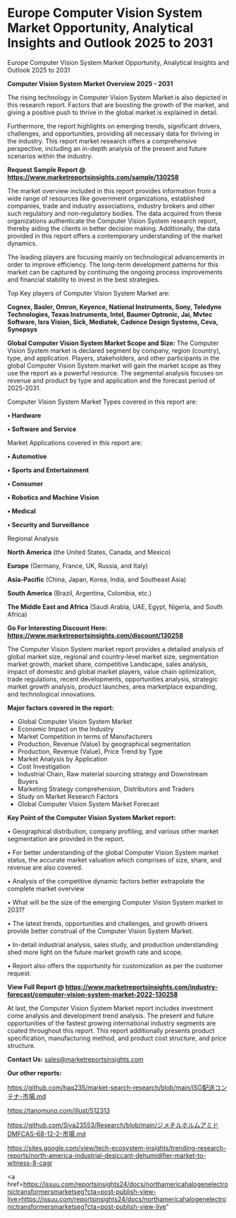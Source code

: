 # Europe Computer Vision System Market Opportunity, Analytical Insights and Outlook 2025 to 2031
 Europe Computer Vision System Market Opportunity, Analytical Insights and Outlook 2025 to 2031

<Strong> Computer Vision System Market Overview 2025 - 2031</strong>

The rising technology in Computer Vision System Market is also depicted in this research report. Factors that are boosting the growth of the market, and giving a positive push to thrive in the global market is explained in detail.

Furthermore, the report highlights on emerging trends, significant drivers, challenges, and opportunities, providing all necessary data for thriving in the industry. This report market research offers a comprehensive perspective, including an in-depth analysis of the present and future scenarios within the industry.

<strong>Request Sample Report @ <a href=https://www.marketreportsinsights.com/sample/130258>https://www.marketreportsinsights.com/sample/130258</a></strong>

The market overview included in this report provides information from a wide range of resources like government organizations, established companies, trade and industry associations, industry brokers and other such regulatory and non-regulatory bodies. The data acquired from these organizations authenticate the Computer Vision System research report, thereby aiding the clients in better decision making. Additionally, the data provided in this report offers a contemporary understanding of the market dynamics.

The leading players are focusing mainly on technological advancements in order to improve efficiency. The long-term development patterns for this market can be captured by continuing the ongoing process improvements and financial stability to invest in the best strategies.

Top Key players of Computer Vision System Market are:

<strong>Cognex, Basler, Omron, Keyence, National Instruments, Sony, Teledyne Technologies, Texas Instruments, Intel, Baumer Optronic, Jai, Mvtec Software, Isra Vision, Sick, Mediatek, Cadence Design Systems, Ceva, Synopsys</strong>

<strong><b>Global Computer Vision System Market Scope and Size:</b></strong>
The Computer Vision System market is declared segment by company, region (country), type, and application. Players, stakeholders, and other participants in the global Computer Vision System market will gain the market scope as they use the report as a powerful resource. The segmental analysis focuses on revenue and product by type and application and the forecast period of 2025-2031.

Computer Vision System Market Types covered in this report are:

<strong>• Hardware

• Software and Service</strong>

Market Applications covered in this report are:

<strong>• Automotive

• Sports and Entertainment

• Consumer

• Robotics and Machine Vision

• Medical

• Security and Surveillance</strong> 

Regional Analysis

<strong>North America</strong> (the United States, Canada, and Mexico)

<strong>Europe</strong> (Germany, France, UK, Russia, and Italy)

<strong>Asia-Pacific</strong> (China, Japan, Korea, India, and Southeast Asia)

<strong>South America</strong> (Brazil, Argentina, Colombia, etc.)

<strong>The Middle East and Africa</strong> (Saudi Arabia, UAE, Egypt, Nigeria, and South Africa)

<strong>Go For Interesting Discount Here: <a href=https://www.marketreportsinsights.com/discount/130258>https://www.marketreportsinsights.com/discount/130258</a></strong>

The Computer Vision System market report provides a detailed analysis of global market size, regional and country-level market size, segmentation market growth, market share, competitive Landscape, sales analysis, impact of domestic and global market players, value chain optimization, trade regulations, recent developments, opportunities analysis, strategic market growth analysis, product launches, area marketplace expanding, and technological innovations.

<strong><b>Major factors covered in the report:</b></strong>
<ul>
  <li>Global Computer Vision System Market </li>
  <li>Economic Impact on the Industry</li>
  <li>Market Competition in terms of Manufacturers</li>
  <li>Production, Revenue (Value) by geographical segmentation</li>
  <li>Production, Revenue (Value), Price Trend by Type</li>
  <li>Market Analysis by Application</li>
  <li>Cost Investigation</li>
  <li>Industrial Chain, Raw material sourcing strategy and Downstream Buyers</li>
  <li>Marketing Strategy comprehension, Distributors and Traders</li>
  <li>Study on Market Research Factors</li>
  <li>Global Computer Vision System Market Forecast</li>
</ul>

<strong><b>Key Point of the Computer Vision System Market report:</b></strong>

• Geographical distribution, company profiling, and various other market segmentation are provided in the report.

• For better understanding of the global Computer Vision System market status, the accurate market valuation which comprises of size, share, and revenue are also covered.

• Analysis of the competitive dynamic factors better extrapolate the complete market overview

• What will be the size of the emerging Computer Vision System market in 2031?

• The latest trends, opportunities and challenges, and growth drivers provide better construal of the Computer Vision System Market.

• In-detail industrial analysis, sales study, and production understanding shed more light on the future market growth rate and scope.

• Report also offers the opportunity for customization as per the customer request.

<strong><b>View Full Report @ <a href=https://www.marketreportsinsights.com/industry-forecast/computer-vision-system-market-2022-130258>https://www.marketreportsinsights.com/industry-forecast/computer-vision-system-market-2022-130258</a></b></strong>


At last, the Computer Vision System Market report includes investment come analysis and development trend analysis. The present and future opportunities of the fastest growing international industry segments are coated throughout this report. This report additionally presents product specification, manufacturing method, and product cost structure, and price structure.

<strong>Contact Us:</strong>
sales@marketreportsinsights.com

<strong>Our other reports:</strong>

<a href=https://github.com/haq235/market-search-research/blob/main/ISO配送コンテナ-市場.md>https://github.com/haq235/market-search-research/blob/main/ISO配送コンテナ-市場.md</a>

<a href=https://tanomuno.com/illust/512313>https://tanomuno.com/illust/512313</a>

<a href=https://github.com/Siya23553/Research/blob/main/ジメチルホルムアミドDMFCAS-68-12-2-市場.md>https://github.com/Siya23553/Research/blob/main/ジメチルホルムアミドDMFCAS-68-12-2-市場.md</a>

<a href=https://sites.google.com/view/tech-ecosystem-insights/trending-research-reports/north-america-industrial-desiccant-dehumidifier-market-to-witness-8-cagr>https://sites.google.com/view/tech-ecosystem-insights/trending-research-reports/north-america-industrial-desiccant-dehumidifier-market-to-witness-8-cagr</a>

<a href=https://issuu.com/reportsinsights24/docs/northamericahalogenelectronictransformersmarketseg?cta=post-publish-view-live>https://issuu.com/reportsinsights24/docs/northamericahalogenelectronictransformersmarketseg?cta=post-publish-view-live</a>"
